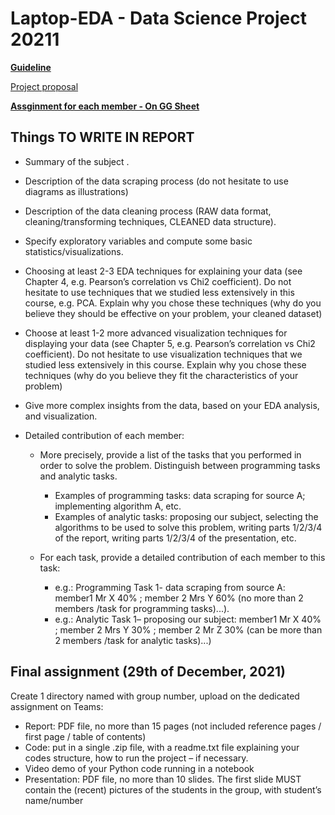 # Laptop-EDA - Data Science Project 20211
**[Guideline](https://husteduvn.sharepoint.com/sites/IntroductiontoDataScience-IT4142E-2021-2022/Class%20Materials/Capstone%20project/DS-Capstone%20project%20guidelines.pdf)**

[Project proposal](https://docs.google.com/document/d/16L1Mqy_HtDfhxB0xNXmCZSBNMKazWsYgwA9s1Vueih8/edit?usp=sharing)

**[Assginment for each member - On GG Sheet](https://docs.google.com/spreadsheets/d/11ldCYnPJwYuMKBba6jX7qPYnYtekAYjR9YvORww76hE/edit#)**

## Things TO WRITE IN REPORT
- Summary of the subject .
- Description of the data scraping process (do not hesitate to use diagrams as illustrations)
- Description of the data cleaning process (RAW data format, cleaning/transforming techniques, CLEANED data structure).
- Specify exploratory variables and compute some basic statistics/visualizations.
- Choosing at least 2-3 EDA techniques for explaining your data (see Chapter 4, e.g. Pearson’s correlation vs Chi2 coefficient). Do not hesitate to use techniques that we studied less extensively in this course, e.g. PCA. Explain why you chose these techniques (why do you believe they should be effective on your problem, your cleaned dataset)
- Choose at least 1-2 more advanced visualization techniques for displaying your data (see Chapter 5, e.g. Pearson’s correlation vs Chi2 coefficient). Do not hesitate to use visualization techniques that we studied less extensively in this course. Explain why you chose these techniques (why do you believe they fit the characteristics of your problem)
- Give more complex insights from the data, based on your EDA analysis, and visualization.

- Detailed contribution of each member: 
    -   More precisely, provide a list of the tasks that you performed in order to solve the problem. Distinguish between programming tasks and
analytic tasks.
        - Examples of programming tasks: data scraping for source A; implementing algorithm A, etc.
        - Examples of analytic tasks: proposing our subject, selecting the algorithms to be used to solve this problem, writing parts 1/2/3/4 of the report, writing parts 1/2/3/4 of the presentation, etc.

    - For each task, provide a detailed contribution of each member to this task:
        - e.g.: Programming Task 1- data scraping from source A: member1 Mr X 40% ; member 2 Mrs Y 60% (no more than 2 members /task for programming tasks)...).
        - e.g.: Analytic Task 1– proposing our subject: member1 Mr X 40% ; member 2 Mrs Y 30% ; member 2 Mr Z 30% (can be more than 2 members /task for analytic
    tasks)...)

## Final assignment (29th of December, 2021)
    
Create 1 directory named with group number, upload on the dedicated assignment on Teams:
- Report: PDF file, no more than 15 pages (not included reference pages / first page / table of contents)
- Code: put in a single .zip file, with a readme.txt file explaining your codes structure, how to run the project – if necessary.
- Video demo of your Python code running in a notebook
- Presentation: PDF file, no more than 10 slides. The first slide MUST contain the (recent) pictures of the students in the group, with student’s name/number
